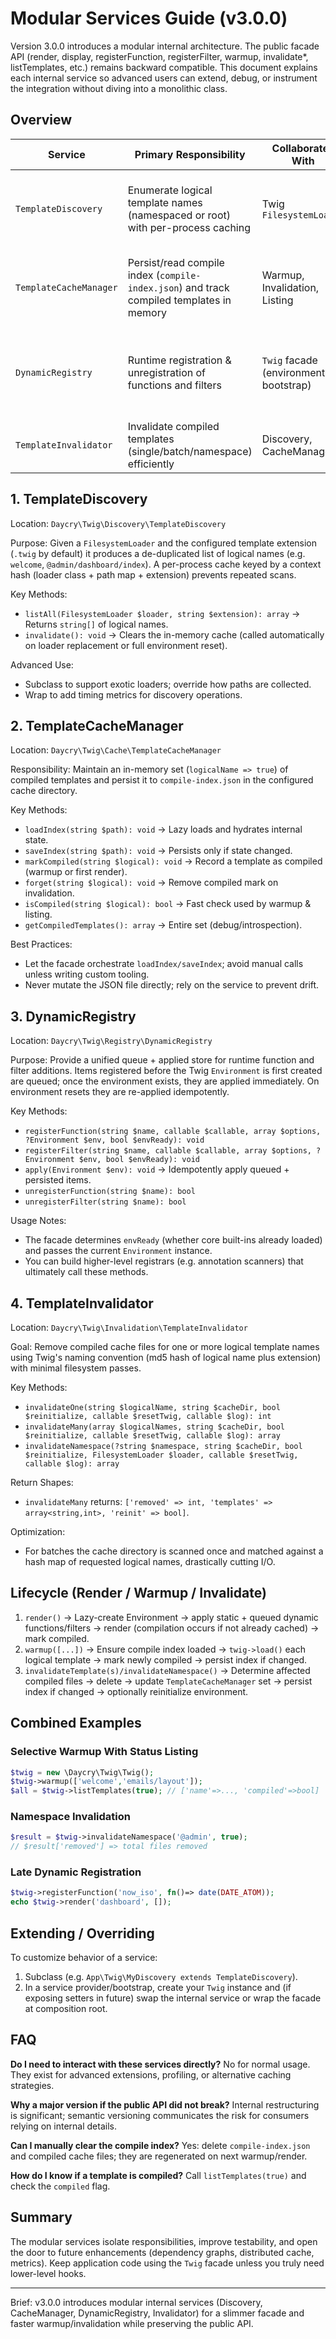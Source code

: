 # Modular Services Guide (v3.0.0)

Version 3.0.0 introduces a modular internal architecture. The public facade API (render, display, registerFunction, registerFilter, warmup, invalidate*, listTemplates, etc.) remains backward compatible. This document explains each internal service so advanced users can extend, debug, or instrument the integration without diving into a monolithic class.

## Overview

| Service | Primary Responsibility | Collaborates With | Why It Exists |
|---------|------------------------|-------------------|---------------|
| `TemplateDiscovery` | Enumerate logical template names (namespaced or root) with per-process caching | Twig `FilesystemLoader` | Avoid repeated filesystem scans; centralize path reflection |
| `TemplateCacheManager` | Persist/read compile index (`compile-index.json`) and track compiled templates in memory | Warmup, Invalidation, Listing | Know what is already compiled and skip redundant work |
| `DynamicRegistry` | Runtime registration & unregistration of functions and filters | `Twig` facade (environment bootstrap) | Modify Twig behavior without reconstructing the facade or losing queued items |
| `TemplateInvalidator` | Invalidate compiled templates (single/batch/namespace) efficiently | Discovery, CacheManager | Unified, optimized cache cleanup logic |

## 1. TemplateDiscovery

Location: `Daycry\Twig\Discovery\TemplateDiscovery`

Purpose: Given a `FilesystemLoader` and the configured template extension (`.twig` by default) it produces a de-duplicated list of logical names (e.g. `welcome`, `@admin/dashboard/index`). A per-process cache keyed by a context hash (loader class + path map + extension) prevents repeated scans.

Key Methods:
- `listAll(FilesystemLoader $loader, string $extension): array` → Returns `string[]` of logical names.
- `invalidate(): void` → Clears the in-memory cache (called automatically on loader replacement or full environment reset).

Advanced Use:
- Subclass to support exotic loaders; override how paths are collected.
- Wrap to add timing metrics for discovery operations.

## 2. TemplateCacheManager

Location: `Daycry\Twig\Cache\TemplateCacheManager`

Responsibility: Maintain an in-memory set (`logicalName => true`) of compiled templates and persist it to `compile-index.json` in the configured cache directory.

Key Methods:
- `loadIndex(string $path): void` → Lazy loads and hydrates internal state.
- `saveIndex(string $path): void` → Persists only if state changed.
- `markCompiled(string $logical): void` → Record a template as compiled (warmup or first render).
- `forget(string $logical): void` → Remove compiled mark on invalidation.
- `isCompiled(string $logical): bool` → Fast check used by warmup & listing.
- `getCompiledTemplates(): array` → Entire set (debug/introspection).

Best Practices:
- Let the facade orchestrate `loadIndex/saveIndex`; avoid manual calls unless writing custom tooling.
- Never mutate the JSON file directly; rely on the service to prevent drift.

## 3. DynamicRegistry

Location: `Daycry\Twig\Registry\DynamicRegistry`

Purpose: Provide a unified queue + applied store for runtime function and filter additions. Items registered before the Twig `Environment` is first created are queued; once the environment exists, they are applied immediately. On environment resets they are re-applied idempotently.

Key Methods:
- `registerFunction(string $name, callable $callable, array $options, ?Environment $env, bool $envReady): void`
- `registerFilter(string $name, callable $callable, array $options, ?Environment $env, bool $envReady): void`
- `apply(Environment $env): void` → Idempotently apply queued + persisted items.
- `unregisterFunction(string $name): bool`
- `unregisterFilter(string $name): bool`

Usage Notes:
- The facade determines `envReady` (whether core built-ins already loaded) and passes the current `Environment` instance.
- You can build higher-level registrars (e.g. annotation scanners) that ultimately call these methods.

## 4. TemplateInvalidator

Location: `Daycry\Twig\Invalidation\TemplateInvalidator`

Goal: Remove compiled cache files for one or more logical template names using Twig's naming convention (md5 hash of logical name plus extension) with minimal filesystem passes.

Key Methods:
- `invalidateOne(string $logicalName, string $cacheDir, bool $reinitialize, callable $resetTwig, callable $log): int`
- `invalidateMany(array $logicalNames, string $cacheDir, bool $reinitialize, callable $resetTwig, callable $log): array`
- `invalidateNamespace(?string $namespace, string $cacheDir, bool $reinitialize, FilesystemLoader $loader, callable $resetTwig, callable $log): array`

Return Shapes:
- `invalidateMany` returns: `['removed' => int, 'templates' => array<string,int>, 'reinit' => bool]`.

Optimization:
- For batches the cache directory is scanned once and matched against a hash map of requested logical names, drastically cutting I/O.

## Lifecycle (Render / Warmup / Invalidate)

1. `render()` → Lazy-create Environment → apply static + queued dynamic functions/filters → render (compilation occurs if not already cached) → mark compiled.
2. `warmup([...])` → Ensure compile index loaded → `twig->load()` each logical template → mark newly compiled → persist index if changed.
3. `invalidateTemplate(s)/invalidateNamespace()` → Determine affected compiled files → delete → update `TemplateCacheManager` set → persist index if changed → optionally reinitialize environment.

## Combined Examples

### Selective Warmup With Status Listing
```php
$twig = new \Daycry\Twig\Twig();
$twig->warmup(['welcome','emails/layout']);
$all = $twig->listTemplates(true); // ['name'=>..., 'compiled'=>bool]
```

### Namespace Invalidation
```php
$result = $twig->invalidateNamespace('@admin', true);
// $result['removed'] => total files removed
```

### Late Dynamic Registration
```php
$twig->registerFunction('now_iso', fn()=> date(DATE_ATOM));
echo $twig->render('dashboard', []);
```

## Extending / Overriding

To customize behavior of a service:
1. Subclass (e.g. `App\Twig\MyDiscovery extends TemplateDiscovery`).
2. In a service provider/bootstrap, create your `Twig` instance and (if exposing setters in future) swap the internal service or wrap the facade at composition root.

## FAQ

**Do I need to interact with these services directly?**  No for normal usage. They exist for advanced extensions, profiling, or alternative caching strategies.

**Why a major version if the public API did not break?**  Internal restructuring is significant; semantic versioning communicates the risk for consumers relying on internal details.

**Can I manually clear the compile index?**  Yes: delete `compile-index.json` and compiled cache files; they are regenerated on next warmup/render.

**How do I know if a template is compiled?**  Call `listTemplates(true)` and check the `compiled` flag.

## Summary

The modular services isolate responsibilities, improve testability, and open the door to future enhancements (dependency graphs, distributed cache, metrics). Keep application code using the `Twig` facade unless you truly need lower-level hooks.

---
Brief: v3.0.0 introduces modular internal services (Discovery, CacheManager, DynamicRegistry, Invalidator) for a slimmer facade and faster warmup/invalidation while preserving the public API.
